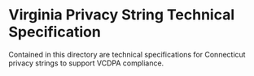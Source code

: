 # Virginia Privacy String Technical Specification

Contained in this directory are technical specifications for Connecticut privacy strings to support VCDPA compliance.
